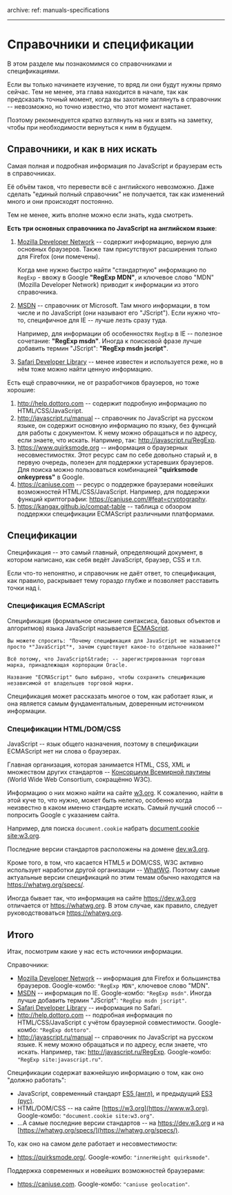 archive:
  ref: manuals-specifications

---

# Справочники и спецификации

В этом разделе мы познакомимся со справочниками и спецификациями.

Если вы только начинаете изучение, то вряд ли они будут нужны прямо сейчас. Тем не менее, эта глава находится в начале, так как предсказать точный момент, когда вы захотите заглянуть в справочник -- невозможно, но точно известно, что этот момент настанет.

Поэтому рекомендуется кратко взглянуть на них и взять на заметку, чтобы при необходимости вернуться к ним в будущем.

## Справочники, и как в них искать

Самая полная и подробная информация по JavaScript и браузерам есть в справочниках.

Её объём таков, что перевести всё с английского невозможно. Даже сделать "единый полный справочник" не получается, так как изменений много и они происходят постоянно.

Тем не менее, жить вполне можно если знать, куда смотреть.

**Есть три основных справочника по JavaScript на английском языке**:

1. [Mozilla Developer Network](https://developer.mozilla.org/) -- содержит информацию, верную для основных браузеров. Также там присутствуют расширения только для Firefox (они помечены).

    Когда мне нужно быстро найти "стандартную" информацию по `RegExp` - ввожу в Google **"RegExp MDN"**, и ключевое слово "MDN" (Mozilla Developer Network) приводит к информации из этого справочника.
2. [MSDN](http://msdn.microsoft.com) -- справочник от Microsoft. Там много информации, в том числе и по JavaScript (они называют его "JScript"). Если нужно что-то, специфичное для IE -- лучше лезть сразу туда.

    Например, для информации об особенностях `RegExp` в IE -- полезное сочетание: **"RegExp msdn"**. Иногда к поисковой фразе лучше добавить термин "JScript": **"RegExp msdn jscript"**.
3. [Safari Developer Library](https://developer.apple.com/library/safari/navigation/index.html) -- менее известен и используется реже, но в нём тоже можно найти ценную информацию.

Есть ещё справочники, не от разработчиков браузеров, но тоже хорошие:

1. <http://help.dottoro.com> -- содержит подробную информацию по HTML/CSS/JavaScript.
2. <http://javascript.ru/manual> -- справочник по JavaScript на русском языке, он содержит основную информацию по языку, без функций для работы с документом. К нему можно обращаться и по адресу, если знаете, что искать. Например, так: <http://javascript.ru/RegExp>.
3. <https://www.quirksmode.org> -- информация о браузерных несовместимостях. Этот ресурс сам по себе довольно старый и, в первую очередь, полезен для поддержки устаревших браузеров. Для поиска можно пользоваться комбинацией **"quirksmode onkeypress"** в Google.
4. <https://caniuse.com> -- ресурс о поддержке браузерами новейших возможностей HTML/CSS/JavaScript. Например, для поддержки функций криптографии: <https://caniuse.com/#feat=cryptography>.
5. <https://kangax.github.io/compat-table> -- таблица с обзором поддержки спецификации ECMAScript различными платформами.

## Спецификации

Спецификация -- это самый главный, определяющий документ, в котором написано, как себя ведёт JavaScript, браузер, CSS и т.п.

Если что-то непонятно, и справочник не даёт ответ, то спецификация, как правило, раскрывает тему гораздо глубже и позволяет расставить точки над i.

### Спецификация ECMAScript

Спецификация (формальное описание синтаксиса, базовых объектов и алгоритмов) языка JavaScript называется [ECMAScript](https://www.ecma-international.org/publications/standards/Ecma-262.htm).

```smart header="Почему не просто &quot;JavaScript&quot; ?"
Вы можете спросить: "Почему спецификация для JavaScript не называется просто *"JavaScript"*, зачем существует какое-то отдельное название?"

Всё потому, что JavaScript&trade; -- зарегистрированная торговая марка, принадлежащая корпорации Oracle.

Название "ECMAScript" было выбрано, чтобы сохранить спецификацию независимой от владельцев торговой марки.
```

Спецификация может рассказать многое о том, как работает язык, и она является самым фундаментальным, доверенным источником информации.

### Спецификации HTML/DOM/CSS

JavaScript -- язык общего назначения, поэтому в спецификации ECMAScript нет ни слова о браузерах.

Главная организация, которая занимается HTML, CSS, XML и множеством других стандартов -- [Консорциум Всемирной паутины](https://ru.wikipedia.org/wiki/%D0%9A%D0%BE%D0%BD%D1%81%D0%BE%D1%80%D1%86%D0%B8%D1%83%D0%BC_%D0%92%D1%81%D0%B5%D0%BC%D0%B8%D1%80%D0%BD%D0%BE%D0%B9_%D0%BF%D0%B0%D1%83%D1%82%D0%B8%D0%BD%D1%8B) (World Wide Web Consortium, сокращённо W3C).

Информацию о них можно найти на сайте [w3.org](https://w3.org). К сожалению, найти в этой куче то, что нужно, может быть нелегко, особенно когда неизвестно в каком именно стандарте искать. Самый лучший способ -- попросить Google с указанием сайта.

Например, для поиска `document.cookie` набрать [document.cookie site:w3.org](https://www.google.com/search?q=document.cookie+site%3Aw3.org).

Последние версии стандартов расположены на домене [dev.w3.org](https://dev.w3.org).

Кроме того, в том, что касается HTML5 и DOM/CSS, W3C активно использует наработки другой организации -- [WhatWG](https://whatwg.org/). Поэтому самые актуальные версии спецификаций по этим темам обычно находятся на <https://whatwg.org/specs/>.

Иногда бывает так, что информация на сайте <https://dev.w3.org> отличается от <https://whatwg.org>. В этом случае, как правило, следует руководствоваться <https://whatwg.org>.

## Итого

Итак, посмотрим какие у нас есть источники информации.

Справочники:

- <a href="https://developer.mozilla.org/">Mozilla Developer Network</a> -- информация для Firefox и большинства браузеров.
Google-комбо: `"RegExp MDN"`, ключевое слово "MDN".
- <a href="http://msdn.microsoft.com/">MSDN</a> -- информация по IE.
Google-комбо: `"RegExp msdn"`. Иногда лучше добавить термин "JScript": `"RegExp msdn jscript"`.
- [Safari Developer Library](https://developer.apple.com/library/safari/navigation/index.html) -- информация по Safari.
- <a href="http://help.dottoro.com">http://help.dottoro.com</a> -- подробная информация по HTML/CSS/JavaScript с учётом браузерной совместимости.
Google-комбо: `"RegExp dottoro"`.
- <http://javascript.ru/manual> -- справочник по JavaScript на русском языке. К нему можно обращаться и по адресу, если знаете, что искать. Например, так: <http://javascript.ru/RegExp>.
Google-комбо: `"RegExp site:javascript.ru"`.

Спецификации содержат важнейшую информацию о том, как оно "должно работать":

- JavaScript, современный стандарт [ES5 (англ)](https://www.ecma-international.org/publications/standards/Ecma-262.htm), и предыдущий [ES3 (рус)](http://javascript.ru/ecma).
- HTML/DOM/CSS -- на сайте [https://w3.org](https://www.w3.org).
Google-комбо: `"document.cookie site:w3.org"`.
- ...А самые последние версии стандартов -- на <https://dev.w3.org> и на [https://whatwg.org/specs/](https://whatwg.org/specs/).

То, как оно на самом деле работает и несовместимости:

- <https://quirksmode.org/>. Google-комбо: `"innerHeight quirksmode"`.

Поддержка современных и новейших возможностей браузерами:

- <https://caniuse.com>. Google-комбо: `"caniuse geolocation"`.

